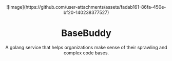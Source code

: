 <div align="center">
  ![image](https://github.com/user-attachments/assets/fadab161-86fa-450e-bf20-140238377527)
</div>


<div align="center">

# BaseBuddy

A golang service that helps organizations make sense of their sprawling and complex code bases.

</div>
